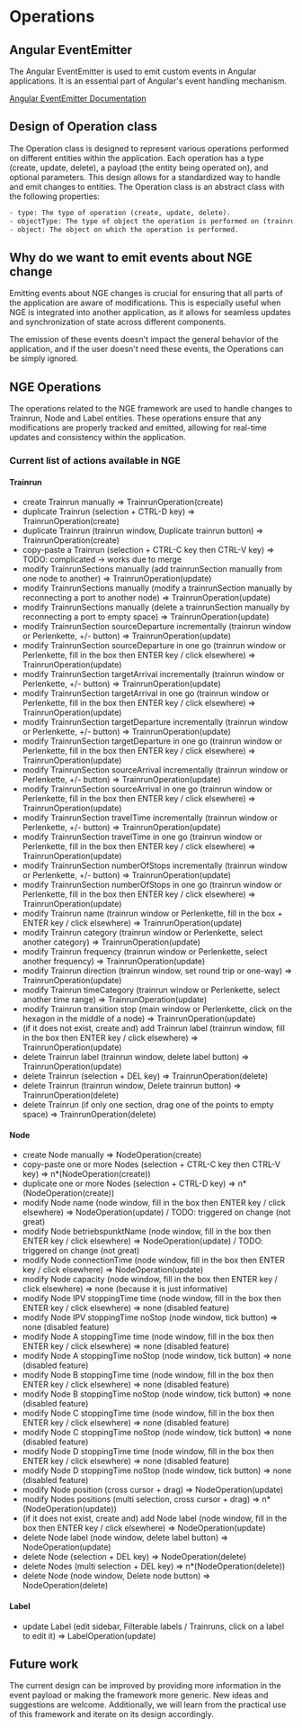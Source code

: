 # Operations

## Angular EventEmitter

The Angular EventEmitter is used to emit custom events in Angular applications. It is an essential part of Angular's event handling mechanism.

[Angular EventEmitter Documentation](https://v17.angular.io/api/core/EventEmitter)

## Design of Operation class

The Operation class is designed to represent various operations performed on different entities within the application. Each operation has a type (create, update, delete), a payload (the entity being operated on), and optional parameters. This design allows for a standardized way to handle and emit changes to entities. The Operation class is an abstract class with the following properties:

```txt
- type: The type of operation (create, update, delete).
- objectType: The type of object the operation is performed on (trainrun, node).
- object: The object on which the operation is performed.
```

## Why do we want to emit events about NGE change

Emitting events about NGE changes is crucial for ensuring that all parts of the application are aware of modifications. This is especially useful when NGE is integrated into another application, as it allows for seamless updates and synchronization of state across different components.

The emission of these events doesn't impact the general behavior of the application, and if the user doesn't need these events, the Operations can be simply ignored.

## NGE Operations

The operations related to the NGE framework are used to handle changes to Trainrun, Node and Label entities. These operations ensure that any modifications are properly tracked and emitted, allowing for real-time updates and consistency within the application.

### Current list of actions available in NGE

#### Trainrun

- create Trainrun manually => TrainrunOperation(create)
- duplicate Trainrun (selection + CTRL-D key) => TrainrunOperation(create)
- duplicate Trainrun (trainrun window, Duplicate trainrun button) => TrainrunOperation(create)
- copy-paste a Trainrun (selection + CTRL-C key then CTRL-V key) => TODO: complicated -> works due to merge
- modify TrainrunSections manually (add trainrunSection manually from one node to another) => TrainrunOperation(update)
- modify TrainrunSections manually (modify a trainrunSection manually by reconnecting a port to another node) => TrainrunOperation(update)
- modify TrainrunSections manually (delete a trainrunSection manually by reconnecting a port to empty space) => TrainrunOperation(update)
- modify TrainrunSection sourceDeparture incrementally (trainrun window or Perlenkette, +/- button) => TrainrunOperation(update)
- modify TrainrunSection sourceDeparture in one go (trainrun window or Perlenkette, fill in the box then ENTER key / click elsewhere) => TrainrunOperation(update)
- modify TrainrunSection targetArrival incrementally (trainrun window or Perlenkette, +/- button) => TrainrunOperation(update)
- modify TrainrunSection targetArrival in one go (trainrun window or Perlenkette, fill in the box then ENTER key / click elsewhere) => TrainrunOperation(update)
- modify TrainrunSection targetDeparture incrementally (trainrun window or Perlenkette, +/- button) => TrainrunOperation(update)
- modify TrainrunSection targetDeparture in one go (trainrun window or Perlenkette, fill in the box then ENTER key / click elsewhere) => TrainrunOperation(update)
- modify TrainrunSection sourceArrival incrementally (trainrun window or Perlenkette, +/- button) => TrainrunOperation(update)
- modify TrainrunSection sourceArrival in one go (trainrun window or Perlenkette, fill in the box then ENTER key / click elsewhere) => TrainrunOperation(update)
- modify TrainrunSection travelTime incrementally (trainrun window or Perlenkette, +/- button) => TrainrunOperation(update)
- modify TrainrunSection travelTime in one go (trainrun window or Perlenkette, fill in the box then ENTER key / click elsewhere) => TrainrunOperation(update)
- modify TrainrunSection numberOfStops incrementally (trainrun window or Perlenkette, +/- button) => TrainrunOperation(update)
- modify TrainrunSection numberOfStops in one go (trainrun window or Perlenkette, fill in the box then ENTER key / click elsewhere) => TrainrunOperation(update)
- modify Trainrun name (trainrun window or Perlenkette, fill in the box + ENTER key / click elsewhere) => TrainrunOperation(update)
- modify Trainrun category (trainrun window or Perlenkette, select another category) => TrainrunOperation(update)
- modify Trainrun frequency (trainrun window or Perlenkette, select another frequency) => TrainrunOperation(update)
- modify Trainrun direction (trainrun window, set round trip or one-way) => TrainrunOperation(update)
- modify Trainrun timeCategory (trainrun window or Perlenkette, select another time range) => TrainrunOperation(update)
- modify Trainrun transition stop (main window or Perlenkette, click on the hexagon in the middle of a node) => TrainrunOperation(update)
- (if it does not exist, create and) add Trainrun label (trainrun window, fill in the box then ENTER key / click elsewhere) => TrainrunOperation(update)
- delete Trainrun label (trainrun window, delete label button) => TrainrunOperation(update)
- delete Trainrun (selection + DEL key) => TrainrunOperation(delete)
- delete Trainrun (trainrun window, Delete trainrun button) => TrainrunOperation(delete)
- delete Trainrun (if only one section, drag one of the points to empty space) => TrainrunOperation(delete)

#### Node

- create Node manually => NodeOperation(create)
- copy-paste one or more Nodes (selection + CTRL-C key then CTRL-V key) => n\*(NodeOperation(create))
- duplicate one or more Nodes (selection + CTRL-D key) => n\*(NodeOperation(create))
- modify Node name (node window, fill in the box then ENTER key / click elsewhere) => NodeOperation(update) / TODO: triggered on change (not great)
- modify Node betriebspunktName (node window, fill in the box then ENTER key / click elsewhere) => NodeOperation(update) / TODO: triggered on change (not great)
- modify Node connectionTime (node window, fill in the box then ENTER key / click elsewhere) => NodeOperation(update)
- modify Node capacity (node window, fill in the box then ENTER key / click elsewhere) => none (because it is just informative)
- modify Node IPV stoppingTime time (node window, fill in the box then ENTER key / click elsewhere) => none (disabled feature)
- modify Node IPV stoppingTime noStop (node window, tick button) => none (disabled feature)
- modify Node A stoppingTime time (node window, fill in the box then ENTER key / click elsewhere) => none (disabled feature)
- modify Node A stoppingTime noStop (node window, tick button) => none (disabled feature)
- modify Node B stoppingTime time (node window, fill in the box then ENTER key / click elsewhere) => none (disabled feature)
- modify Node B stoppingTime noStop (node window, tick button) => none (disabled feature)
- modify Node C stoppingTime time (node window, fill in the box then ENTER key / click elsewhere) => none (disabled feature)
- modify Node C stoppingTime noStop (node window, tick button) => none (disabled feature)
- modify Node D stoppingTime time (node window, fill in the box then ENTER key / click elsewhere) => none (disabled feature)
- modify Node D stoppingTime noStop (node window, tick button) => none (disabled feature)
- modify Node position (cross cursor + drag) => NodeOperation(update)
- modify Nodes positions (multi selection, cross cursor + drag) => n\*(NodeOperation(update))
- (if it does not exist, create and) add Node label (node window, fill in the box then ENTER key / click elsewhere) => NodeOperation(update)
- delete Node label (node window, delete label button) => NodeOperation(update)
- delete Node (selection + DEL key) => NodeOperation(delete)
- delete Nodes (multi selection + DEL key) => n\*(NodeOperation(delete))
- delete Node (node window, Delete node button) => NodeOperation(delete)

#### Label

- update Label (edit sidebar, Filterable labels / Trainruns, click on a label to edit it) => LabelOperation(update)

## Future work

The current design can be improved by providing more information in the event payload or making the framework more generic. New ideas and suggestions are welcome. Additionally, we will learn from the practical use of this framework and iterate on its design accordingly.
